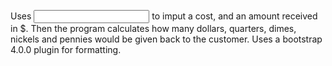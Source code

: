 Uses <input> to imput a cost, and an amount received in $. Then the program calculates 
how many dollars, quarters, dimes, nickels and pennies would be given back to the customer.
Uses a bootstrap 4.0.0 plugin for formatting.